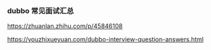 ### dubbo 常见面试汇总
https://zhuanlan.zhihu.com/p/45846108

https://youzhixueyuan.com/dubbo-interview-question-answers.html
